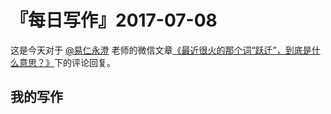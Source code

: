 # 『每日写作』2017-07-08

这是今天对于 [@易仁永澄](http://weibo.com/u/1640237087) 老师的微信文章[《最近很火的那个词“跃迁”，到底是什么意思？》](http://mp.weixin.qq.com/s/RUSHE4TZzqr1UKM_PxXx6g)下的评论回复。

## 我的写作